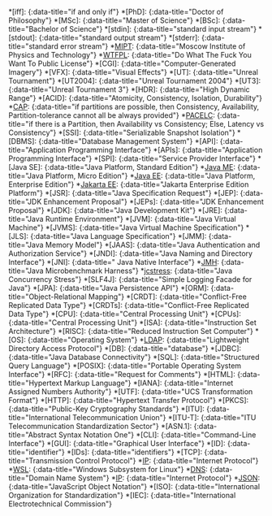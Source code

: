 [WTFPL]: <http://www.wtfpl.net/>
[MIPT]: <https://mipt.ru/english/>
[Java]: <https://dev.java/>
[Java EE]: <https://www.oracle.com/ca-en/java/technologies/java-ee-glance.html>
[Java Platform, Enterprise Edition (Java EE)]: <https://www.oracle.com/ca-en/java/technologies/java-ee-glance.html>
[Java ME]: <https://www.oracle.com/java/technologies/javameoverview.html>
[Java Platform, Micro Edition (Java ME)]: <https://www.oracle.com/java/technologies/javameoverview.html>
[Jakarta EE]: <https://jakarta.ee/specifications/>
[Jakarta Enterprise Edition Platform (Jakarta EE)]: <https://jakarta.ee/specifications/>
[JMH]: <https://github.com/openjdk/jmh>
[jcstress]: <https://github.com/openjdk/jcstress>
[OpenJDK]: <https://openjdk.java.net/>
[OpenJDK JDK]: <https://openjdk.java.net/projects/jdk/>
[Oracle JDK]: <https://www.oracle.com/java/technologies/downloads/>
[Junit 5]: <https://junit.org/junit5/>
[PostgreSQL]: <https://www.postgresql.org/>
[Cassandra]: <https://cassandra.apache.org/>
[MongoDB]: <https://www.mongodb.com/docs/manual/>
[macOS]: <https://www.apple.com/macos>
[Ubuntu]: <https://ubuntu.com>
[Windows]: <https://www.microsoft.com/windows>
[WSL]: <https://docs.microsoft.com/en-ca/windows/wsl/>
[WSL 2]: <https://docs.microsoft.com/en-ca/windows/wsl/>
[DNS]: <https://www.rfc-editor.org/info/std13>
[IP]: <https://www.rfc-editor.org/info/std86>
[LDAP]: <https://www.rfc-editor.org/rfc/rfc4510>
[Rust]: <https://www.rust-lang.org/>
[JSON]: <https://www.rfc-editor.org/rfc/rfc8259.html>
[CAP]: <https://www.researchgate.net/publication/2540896_Brewer's_Conjecture_and_the_Feasibility_of_Consistent_Available_Partition-Tolerant_Web_Services>
[CAP theorem]: <https://www.researchgate.net/publication/2540896_Brewer's_Conjecture_and_the_Feasibility_of_Consistent_Available_Partition-Tolerant_Web_Services>
[PACELC]: <https://www.researchgate.net/publication/220476540_Consistency_Tradeoffs_in_Modern_Distributed_Database_System_Design_CAP_is_Only_Part_of_the_Story>
[concurrent]: <{% post_url 2020-05-17-parallelism-vs-concurrency %}#concurrency>
[concurrently]: <{% post_url 2020-05-17-parallelism-vs-concurrency %}#concurrency>
[authentication]: <{% post_url 2013-12-31-identification-vs-authentication-vs-authorization %}#authentication>
[MongoDB Java Drivers]: <https://www.mongodb.com/docs/drivers/java-drivers/>

*[iff]:
{:data-title="if and only if"}
*[PhD]:
{:data-title="Doctor of Philosophy"}
*[MSc]:
{:data-title="Master of Science"}
*[BSc]:
{:data-title="Bachelor of Science"}
*[stdin]:
{:data-title="standard input stream"}
*[stdout]:
{:data-title="standard output stream"}
*[stderr]:
{:data-title="standard error stream"}
*[MIPT]:
{:data-title="Moscow Institute of Physics and Technology"}
*[WTFPL]:
{:data-title="Do What The Fuck You Want To Public License"}
*[CGI]:
{:data-title="Computer-Generated Imagery"}
*[VFX]:
{:data-title="Visual Effects"}
*[UT]:
{:data-title="Unreal Tournament"}
*[UT2004]:
{:data-title="Unreal Tournament 2004"}
*[UT3]:
{:data-title="Unreal Tournament 3"}
*[HDR]:
{:data-title="High Dynamic Range"}
*[ACID]:
{:data-title="Atomicity, Consistency, Isolation, Durability"}
*[CAP]:
{:data-title="if partitions are possible, then Consistency, Availability, Partition-tolerance cannot all be always provided"}
*[PACELC]:
{:data-title="if there is a Partition, then Availability vs Consistency; Else, Latency vs Consistency"}
*[SSI]:
{:data-title="Serializable Snapshot Isolation"}
*[DBMS]:
{:data-title="Database Management System"}
*[API]:
{:data-title="Application Programming Interface"}
*[APIs]:
{:data-title="Application Programming Interface"}
*[SPI]:
{:data-title="Service Provider Interface"}
*[Java SE]:
{:data-title="Java Platform, Standard Edition"}
*[Java ME]:
{:data-title="Java Platform, Micro Edition"}
*[Java EE]:
{:data-title="Java Platform, Enterprise Edition"}
*[Jakarta EE]:
{:data-title="Jakarta Enterprise Edition Platform"}
*[JSR]:
{:data-title="Java Specification Request"}
*[JEP]:
{:data-title="JDK Enhancement Proposal"}
*[JEPs]:
{:data-title="JDK Enhancement Proposal"}
*[JDK]:
{:data-title="Java Development Kit"}
*[JRE]:
{:data-title="Java Runtime Environment"}
*[JVM]:
{:data-title="Java Virtual Machine"}
*[JVMS]:
{:data-title="Java Virtual Machine Specification"}
*[JLS]:
{:data-title="Java Language Specification"}
*[JMM]:
{:data-title="Java Memory Model"}
*[JAAS]:
{:data-title="Java Authentication and Authorization Service"}
*[JNDI]:
{:data-title="Java Naming and Directory Interface"}
*[JNI]:
{:data-title=" Java Native Interface"}
*[JMH]:
{:data-title="Java Microbenchmark Harness"}
*[jcstress]:
{:data-title="Java Concurrency Stress"}
*[SLF4J]:
{:data-title="Simple Logging Facade for Java"}
*[JPA]:
{:data-title="Java Persistence API"}
*[ORM]:
{:data-title="Object-Relational Mapping"}
*[CRDT]:
{:data-title="Conflict-Free Replicated Data Type"}
*[CRDTs]:
{:data-title="Conflict-Free Replicated Data Type"}
*[CPU]:
{:data-title="Central Processing Unit"}
*[CPUs]:
{:data-title="Central Processing Unit"}
*[ISA]:
{:data-title="Instruction Set Architecture"}
*[RISC]:
{:data-title="Reduced Instruction Set Computer"}
*[OS]:
{:data-title="Operating System"}
*[LDAP]:
{:data-title="Lightweight Directory Access Protocol"}
*[DB]:
{:data-title="database"}
*[JDBC]:
{:data-title="Java Database Connectivity"}
*[SQL]:
{:data-title="Structured Query Language"}
*[POSIX]:
{:data-title="Portable Operating System Interface"}
*[RFC]:
{:data-title="Request for Comments"}
*[HTML]:
{:data-title="Hypertext Markup Language"}
*[IANA]:
{:data-title="Internet Assigned Numbers Authority"}
*[UTF]:
{:data-title="UCS Transformation Format"}
*[HTTP]:
{:data-title="Hypertext Transfer Protocol"}
*[PKCS]:
{:data-title="Public-Key Cryptography Standards"}
*[ITU]:
{:data-title="International Telecommunication Union"}
*[ITU-T]:
{:data-title="ITU Telecommunication Standardization Sector"}
*[ASN.1]:
{:data-title="Abstract Syntax Notation One"}
*[CLI]:
{:data-title="Command-Line Interface"}
*[GUI]:
{:data-title="Graphical User Interface"}
*[ID]:
{:data-title="identifier"}
*[IDs]:
{:data-title="identifiers"}
*[TCP]:
{:data-title="Transmission Control Protocol"}
*[IP]:
{:data-title="Internet Protocol"}
*[WSL]:
{:data-title="Windows Subsystem for Linux"}
*[DNS]:
{:data-title="Domain Name System"}
*[IP]:
{:data-title="Internet Protocol"}
*[JSON]:
{:data-title="JavaScript Object Notation"}
*[ISO]:
{:data-title="International Organization for Standardization"}
*[IEC]:
{:data-title="International Electrotechnical Commission"}
